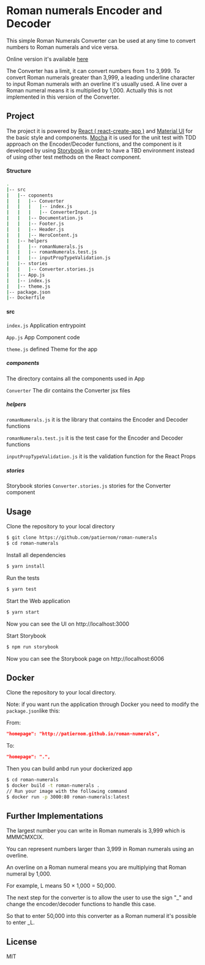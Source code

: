 # Roman numerals Encoder and Decoder
This simple Roman Numerals Converter can be used at any time to convert numbers to Roman numerals and vice versa.

Online version it's available [here](http://patiernom.github.io/roman-numerals)

The Converter has a limit, it can convert numbers from 1 to 3,999. 
To convert Roman numerals greater than 3,999, a leading underline character to input Roman numerals with an overline it's usually used. 
A line over a Roman numeral means it is multiplied by 1,000.
Actually this is not implemented in this version of the Converter.

## Project
The project it is powered by [React ( react-create-app )](https://reactjs.org/docs/create-a-new-react-app.html) and [Material UI](https://material-ui.com/) for the basic style and components.
[Mocha](https://mochajs.org/) it is used for the unit test with TDD approach on the Encoder/Decoder functions, and the component is it developed by using [Storybook](https://storybook.js.org/) in order to have a TBD environment instead of using other test methods on the React component.     

#### Structure
```bash
.
|-- src
|   |-- coponents
|   |   |-- Converter
|   |   |   |-- index.js
|   |   |   |-- ConverterInput.js
|   |   |-- Documentation.js 
|   |   |-- Footer.js
|   |   |-- Header.js
|   |   |-- HeroContent.js
|   |-- helpers
|   |   |-- romanNumerals.js
|   |   |-- romanNumerals.test.js
|   |   |-- inputPropTypeValidation.js
|   |-- stories
|   |   |-- Converter.stories.js
|   |-- App.js
|   |-- index.js
|   |-- theme.js
|-- package.json
|-- Dockerfile
```

#### src
`index.js` Application entrypoint

`App.js` App Component code

`theme.js` defined Theme for the app

##### components
The directory contains all the components used in App

`Converter` The dir contains the Converter jsx files 

##### helpers
`romanNumerals.js` it is the library that contains the Encoder and Decoder functions

`romanNumerals.test.js` it is the test case for the Encoder and Decoder functions

`inputPropTypeValidation.js` it is the validation function for the React Props

##### stories
Storybook stories
`Converter.stories.js` stories for the Converter component

## Usage

Clone the repository to your local directory
```bash
$ git clone https://github.com/patiernom/roman-numerals
$ cd roman-numerals
```

Install all dependencies
```bash
$ yarn install
```

Run the tests
```bash
$ yarn test
```

Start the Web application 
```bash
$ yarn start
```
Now you can see the UI on http://localhost:3000

Start Storybook 
```bash
$ npm run storybook
```
Now you can see the Storybook page on http://localhost:6006

## Docker

Clone the repository to your local directory.

Note: if you want run the application through Docker you need to modify the `package.json`like this:

From:
```json 
"homepage": "http://patiernom.github.io/roman-numerals",
```
To:
```json 
"homepage": ".",
```

Then you can build anbd run your dockerized app
```bash
$ cd roman-numerals
$ docker build -t roman-numerals .
// Run your image with the following command 
$ docker run -p 3000:80 roman-numerals:latest
```

## Further Implementations
The largest number you can write in Roman numerals is 3,999 which is MMMCMXCIX. 

You can represent numbers larger than 3,999 in Roman numerals using an overline.

An overline on a Roman numeral means you are multiplying that Roman numeral by 1,000.

For example, L means 50 × 1,000 = 50,000. 

The next step for the converter is to allow the user to use the sign "_" and change the encoder/decoder functions to handle this case. 

So that to enter 50,000 into this converter as a Roman numeral it's possible to enter  _L.

## License
MIT
